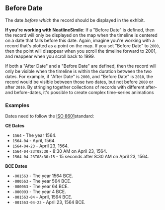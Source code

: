## Before Date

The date _before which_ the record should be displayed in the exhibit.

**If you're working with NeatlineSimile**: If a "Before Date" is defined, then the record will only be displayed on the map when the timeline is centered on a date that falls before this date. Again, imagine you're working with a record that's plotted as a point on the map. If you set "Before Date" to `2000`, then the point will disappear when you scroll the timeline forward to 2001, and reappear when you scroll back to 1999.

If both a "After Date" and a "Before Date" are defined, then the record will only be visible when the timeline is within the duration between the two dates. For example, if "After Date" is `2000`, and "Before Date" is `2010`, the record would be visible between those two dates, but not before `2000` or after `2010`. By stringing together collections of records with different after- and before-dates, it's possible to create complex time-series animations


### Examples

Dates need to follow the [ISO 8601][iso8601]standard:

**CE Dates**

  - `1564` - The year 1564.
  - `1564-04` - April, 1564.
  - `1564-04-23` - April 23, 1564.
  - `1564-04-23T08:30` - 8:30 AM on April 23, 1564.
  - `1564-04-23T08:30:15` - 15 seconds after 8:30 AM on April 23, 1564.

**BCE Dates**

  - `-001563` - The year 1564 BCE.
  - `-000563` - The year 564 BCE.
  - `-000063` - The year 64 BCE.
  - `-000003` - The year 4 BCE.
  - `-001563-04` - April, 1564 BCE.
  - `-001563-04-23` - April 23, 1564 BCE.

[iso8601]: https://en.wikipedia.org/wiki/ISO_8601
